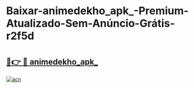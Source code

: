 # Baixar-animedekho_apk_-Premium-Atualizado-Sem-Anúncio-Grátis-r2f5d

# <h2><a href="https://5i9ihm.esa.edu.pl?src=animedekho_apk_&ref=r2f5d">🔗👉 🔴 animedekho_apk_</a></h2>

[![acn](https://github.com/user-attachments/assets/0f9c940e-d8b0-45ae-aac7-cd30a18b3e1c)](https://5i9ihm.esa.edu.pl?src=animedekho_apk_&ref=r2f5d)

